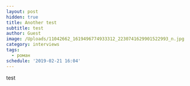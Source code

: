 ```yaml
---
layout: post
hidden: true
title: Another test
subtitle: test
author: Guest
image: /Uploads/11042662_1619496774933312_2230741629901522993_n.jpg
category: interviews
tags:
  - роман
schedule: '2019-02-21 16:04'
---
```

test
